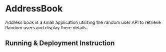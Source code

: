 # AddressBook

Address book is a small application utilizing the random user API to retrieve Random users and display there details.

## Running  & Deployment Instruction




